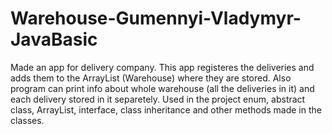 # Warehouse-Gumennyi-Vladymyr-JavaBasic

Made an app for delivery company. This app registeres the deliveries and adds them to the ArrayList (Warehouse) where they are stored.
Also program can print info about whole warehouse (all the deliveries in it) and each delivery stored in it separetely.
Used in the project enum, abstract class, ArrayList, interface, class inheritance and other methods made in the classes.
